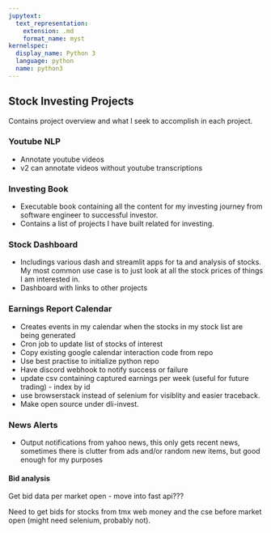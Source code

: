```yaml
---
jupytext:
  text_representation:
    extension: .md
    format_name: myst
kernelspec:
  display_name: Python 3
  language: python
  name: python3
---
```


## Stock Investing Projects

Contains project overview and what I seek to accomplish in each project.

### Youtube NLP

* Annotate youtube videos
* v2 can annotate videos without youtube transcriptions

### Investing Book

* Executable book containing all the content for my investing journey from software engineer
to successful investor.
* Contains a list of projects I have built related for investing.

### Stock Dashboard

* Includings various dash and streamlit apps for ta and analysis of stocks. My most common use case is to 
just look at all the stock prices of things I am interested in.
* Dashboard with links to other projects

### Earnings Report Calendar

* Creates events in my calendar when the stocks in my stock list are being generated
* Cron job to update list of stocks of interest
* Copy existing google calendar interaction code from repo
* Use best practise to initialize python repo
* Have discord webhook to notify success or failure
* update csv containing captured earnings per week (useful for future trading) - index by id
* use browserstack instead of selenium for visiblity and easier traceback.
* Make open source under dli-invest.


### News Alerts

* Output notifications from yahoo news, this only gets recent news, sometimes there is clutter from ads and/or random new items, but good enough for my purposes


#### Bid analysis

Get bid data per market open - move into fast api???

Need to get bids for stocks from tmx web money and the cse before market open (might need selenium, probably not).
